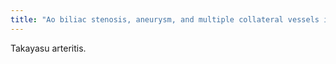 ```yaml
---
title: "Ao biliac stenosis, aneurysm, and multiple collateral vessels in the abdomen is characteristic of?"
---
```

Takayasu arteritis.

